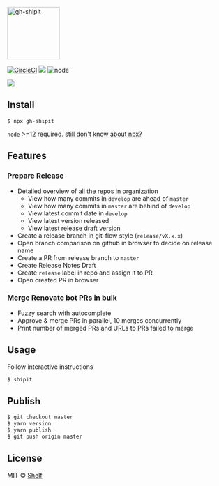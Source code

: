 <p align="left"><img src="logo/horizontal.svg" alt="gh-shipit" height="120px"></p>

[![CircleCI](https://img.shields.io/circleci/project/github/vladgolubev/gh-shipit.svg)](https://circleci.com/gh/vladgolubev/gh-shipit)
![](https://img.shields.io/badge/code_style-prettier-ff69b4.svg)
![node](https://img.shields.io/node/v/gh-shipit.svg)

![](media/demo-diff.png)

## Install

```
$ npx gh-shipit
```

`node` >=12 required. [still don't know about npx?](https://medium.com/@maybekatz/introducing-npx-an-npm-package-runner-55f7d4bd282b)

## Features

### Prepare Release

- Detailed overview of all the repos in organization
  - View how many commits in `develop` are ahead of `master`
  - View how many commits in `master` are behind of `develop`
  - View latest commit date in `develop`
  - View latest version released
  - View latest release draft version
- Create a release branch in git-flow style (`release/vX.x.x`)
- Open branch comparison on github in browser to decide on release name
- Create a PR from release branch to `master`
- Create Release Notes Draft
- Create `release` label in repo and assign it to PR
- Open created PR in browser

### Merge [Renovate bot](https://renovate.whitesourcesoftware.com/) PRs in bulk

- Fuzzy search with autocomplete
- Approve & merge PRs in parallel, 10 merges concurrently
- Print number of merged PRs and URLs to PRs failed to merge

## Usage

Follow interactive instructions

```bash
$ shipit
```

## Publish

```sh
$ git checkout master
$ yarn version
$ yarn publish
$ git push origin master
```

## License

MIT © [Shelf](https://shelf.io)
